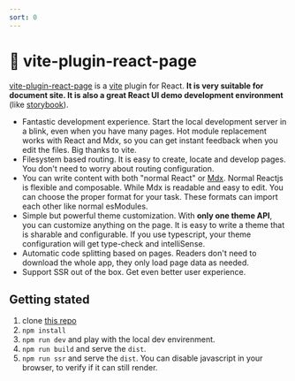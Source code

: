 ```yaml
---
sort: 0
---
```


# 📘 vite-plugin-react-page

[vite-plugin-react-page](https://github.com/csr632/vite-plugin-react-pages) is a [vite](https://github.com/vitejs/vite) plugin for React. **It is very suitable for document site. It is also a great React UI demo development environment** (like [storybook](https://storybook.js.org/)).

- Fantastic development experience. Start the local development server in a blink, even when you have many pages. Hot module replacement works with React and Mdx, so you can get instant feedback when you edit the files. Big thanks to vite.
- Filesystem based routing. It is easy to create, locate and develop pages. You don't need to worry about routing configuration.
- You can write content with both "normal React" or [Mdx](https://mdxjs.com/). Normal Reactjs is flexible and composable. While Mdx is readable and easy to edit. You can choose the proper format for your task. These formats can import each other like normal esModules.
- Simple but powerful theme customization. With **only one theme API**, you can customize anything on the page. It is easy to write a theme that is sharable and configurable. If you use typescript, your theme configuration will get type-check and intelliSense.
- Automatic code splitting based on pages. Readers don't need to download the whole app, they only load page data as needed.
- Support SSR out of the box. Get even better user experience.

## Getting stated

1. clone [this repo](https://github.com/csr632/vite-pages-example)
2. `npm install`
3. `npm run dev` and play with the local dev envirenment.
4. `npm run build` and serve the `dist`.
5. `npm run ssr` and serve the `dist`. You can disable javascript in your browser, to verify if it can still render.
